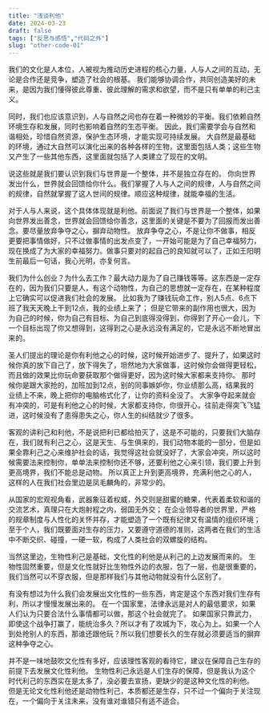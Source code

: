 ```yaml
---
title: "浅谈利他"
date: 2024-03-23
draft: false
tags: ["反思与感悟","代码之外"]
slug: "other-code-01"
---
```



我们的文化是人本位，人被视为推动历史进程的核心力量，人与人之间的互动，无论是合作还是竞争，塑造了社会的根基。
我们能够协调合作，共同创造美好的未来，是因为我们懂得彼此尊重、彼此理解的需求和欲望，而不是只有单单的利己主义。

同时，我们也应该意识到，人与自然之间也存在着一种微妙的平衡。我们依赖自然环境生存和发展，同时也影响着自然的生态平衡。
因此，我们需要学会与自然和谐相处，珍惜自然资源，保护生态环境，才能实现可持续发展。
大自然是最基础的环境，通过大自然可以演化出来的各种各样的生物，这里面包括人类；这些生物又产生了一些其他东西，这里面就包括了人类建立了现在的文明。

说这些就是我们要认识到我们与世界是一个整体，并不是独立存在的。
你向世界发出什么，世界就会回馈给你什么。我们掌握了人与人之间的规律，人与自然之间的规律，自然就掌握了这人世间的规律。顺应这种规律，就能幸福的生活。

对于人与人来说，这个具体体现就是利他。前面说了我们与世界是一个整体，如果向世界发出善念，世界就会回馈给你善念，这里面的关键是不要为了回报而发出善念。要尽量放弃争夺之心，摒弃动物性。
放弃争夺之心，不是让你不做事，相反更要把事情做好，只不过做事情的出发点变了，一开始可能是为了自己幸福努力，现在换成了为大家的幸福努力。做事只要对的起自己的良知就可以了，正如王阳明生前最后一句话，我心光明，亦复何言。

我们为什么创业？为什么去工作？最大动力是为了自己赚钱等等。这东西是一定存在的，因为我们只要是人，有这个动物性，为自己的思想就一定存在，在某种程度上它确实可以促进我们社会的发展。
比如我为了赚钱玩命工作，别人5点、6点下班了我天天晚上干到12点，我的业绩上来了；
但是它带来的副作用也很大，因为为自己的时候，你为自己有目标、为自己到底得没得到，你得到了开心一会儿，下一个目标出现了你又想得到，这得到之心是永远没有满足的，它是永远不断地冒出来的。

圣人们提出的理论是你有利他之心的时候，这时候开始进步了、提升了，如果这时候你真的放下自己了，放下得失了，坦然地为大家做事，这时候你会做得更轻松，而且做的效果比你玩命要获取那个做得更好，因为这时候大家都来支持你。
那时候你是跟大家抢的，加班加到12点，别的同事嫉妒你，你业绩那么高，结果我的业绩上不来，晚上把你的电脑格式化了，让你的资料全没了。
大家争夺起来就会有冲突的，可是有利他之心的时候，大家都支持你，你很开心，往前走得突飞飞猛进，这时候没有了患得患失之心，你人生的纠结就少了很多。

客观的讲利己和利他，不是说把利已都给拍灭了，这是不可能的，只要我们大脑存在，我们就有利己之心，这是天生、与生俱来的，我们动物本能的一部分，但是如果全靠利己之心来维护社会的话，我觉得这社会就没好了，大家会冲突，所以这时候需要法来控制你，单单法来控制你还不够，还要利他之心来引领，我们要上升到更高境界，我们不能总是动物。
所以真正上升到更高境界，充满利他之心的人，这样的人在我们社会里边是凤毛麟角的，非常少的。

从国家的宏观视角看，武器象征着权威，外交则是甜蜜的糖果，代表着柔软和谐的交流艺术，真理只在大炮射程之内，弱国无外交；
在企业领导者的世界里，严格的规章制度与人性化的关怀并存，才能塑造了一个既有纪律又有温情的组织环境；
至于个人，我们既要面对生存的压力，又要遵守道德的准则，这两者在我们的生活中不断交织、碰撞，一硬一软，构成了人类社会的双螺旋的结构。

当然这里边，生物性利己是基础，文化性的利他是从利己的上边发展而来的。
生物性固然重要，但是文化性就好比生物性外边的衣服，包了一层，也是很重要的，我们当然可以不穿衣服，但是那样我们与其他动物就没有什么区别了。

有没有想过为什么我们会发展出文化性的一些东西，肯定是这个东西对我们生存有利，所以才慢慢发展出来的。
在一个国家里，法律永远是对人的最低要求，如果人们认为只要合法什么事情都可以做，那这个社会就完了。
如果国家只靠武力，即使这个战争打赢了，能统治多久？所以才有了攻城为下，攻心为上。如果一个人到处抢别人的东西，那谁还跟他玩？所以我们想要长久的生存就必须要适当的摒弃这种争夺之心。

并不是一味地鼓吹文化性有多好，应该理性客观的看待它，建议在保障自己生存的前提下去发展文化性利他。
生物性利己永远是人们生存的保障，但是我认为这个时代利己的东西实在是太多了，没必要去宣扬，更缺少的是这种文化性的利他。
但是无论文化性利他还是动物性利己，本质都还是生存，只不过一个偏向于关注现在，一个偏向于关注未来，没有谁对谁错只有适不适合。